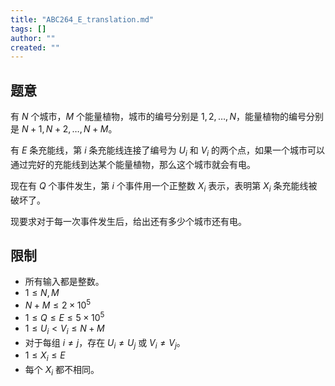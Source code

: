 ```yaml
---
title: "ABC264_E_translation.md"
tags: []
author: ""
created: ""
---
```


## 题意

有 $N$ 个城市，$M$ 个能量植物，城市的编号分别是 $1,2,\dots,N$，能量植物的编号分别是 $N+1,N+2,\dots,N+M$。

有 $E$ 条充能线，第 $i$ 条充能线连接了编号为 $U_i$ 和 $V_i$ 的两个点，如果一个城市可以通过完好的充能线到达某个能量植物，那么这个城市就会有电。

现在有 $Q$ 个事件发生，第 $i$ 个事件用一个正整数 $X_i$ 表示，表明第 $X_i$ 条充能线被破坏了。

现要求对于每一次事件发生后，给出还有多少个城市还有电。

## 限制

- 所有输入都是整数。
- $1 \le N,M$
- $N+M \le 2 \times 10^5$
- $1 \le Q \le E \le 5 \times 10^5$
- $1 \le U_i < V_i \le N+M$
- 对于每组 $i \neq j$，存在 $U_i \neq U_j$ 或 $V_i \neq V_j$。
- $1 \le X_i \le E$
- 每个 $X_i$ 都不相同。

